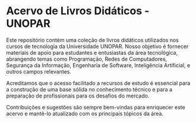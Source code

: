 # Acervo de Livros Didáticos - UNOPAR

Este repositório contém uma coleção de livros didáticos utilizados nos cursos de tecnologia da Universidade UNOPAR. Nosso objetivo é fornecer materiais de apoio para estudantes e entusiastas da área tecnológica, abrangendo temas como Programação, Redes de Computadores, Segurança da Informação, Engenharia de Software, Inteligência Artificial, e outros campos relevantes.

Acreditamos que o acesso facilitado a recursos de estudo é essencial para a construção de uma base sólida no conhecimento técnico e para a preparação de profissionais para os desafios do mercado.

Contribuições e sugestões são sempre bem-vindas para enriquecer este acervo e mantê-lo atualizado com os principais tópicos da área.
